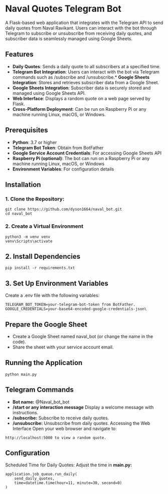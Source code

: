 # Naval Quotes Telegram Bot

A Flask-based web application that integrates with the Telegram API to send daily quotes from Naval Ravikant. Users can interact with the bot through Telegram to subscribe or unsubscribe from receiving daily quotes, and subscriber data is seamlessly managed using Google Sheets.
## Features
* **Daily Quotes**: Sends a daily quote to all subscribers at a specified time.
* **Telegram Bot Integration**: Users can interact with the bot via Telegram commands such as /subscribe and /unsubscribe.* **Google Sheets Integration**: Stores and retrieves subscriber data from a Google Sheet.
* **Google Sheets Integration**: Subscriber data is securely stored and managed using Google Sheets API.
* **Web Interface**: Displays a random quote on a web page served by Flask.
* **Cross-Platform Deployment**: Can be run on Raspberry Pi or any machine running Linux, macOS, or Windows.
  
## Prerequisites

* **Python**: 3.7 or higher
* **Telegram Bot Token**: Obtain from BotFather
* **Google Service Account Credentials**: For accessing Google Sheets API
* **Raspberry Pi (optional)**: The bot can run on a Raspberry Pi or any machine running Linux, macOS, or Windows
* **Environment Variables**: For configuration details

## Installation

### 1. Clone the Repository:
```
git clone https://github.com/dyson1664/naval_bot.git
cd naval_bot
```

### 2. Create a Virtual Environment
```
python3 -m venv venv
venv\Scripts\activate
```

## 2. Install Dependencies
```
pip install -r requirements.txt
```

## 3. Set Up Environment Variables

Create a .env file with the following variables:
```
TELEGRAM_BOT_TOKEN=your-telegram-bot-token from BotFather.
GOOGLE_CREDENTIALS=your-base64-encoded-google-credentials-json\
```

## Prepare the Google Sheet

* Create a Google Sheet named naval_bot (or change the name in the code).
* Share the sheet with your service account email.

## Running the Application
```python main.py```


## Telegram Commands
* **Bot name:** @Naval_bot_bot
* **/start or any interaction message** Display a welcome message with instructions.
* **/subscribe:** Subscribe to receive daily quotes.
* **/unsubscribe:** Unsubscribe from daily quotes.
Accessing the Web Interface
Open your web browser and navigate to:
```
http://localhost:5000 to view a random quote.
```

## Configuration
Scheduled Time for Daily Quotes: Adjust the time in  **main.py:**
```
application.job_queue.run_daily(
    send_daily_quotes,
    time=datetime.time(hour=11, minute=30, second=0)
)
